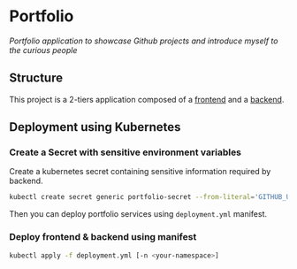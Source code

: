 # Portfolio

*Portfolio application to showcase Github projects and introduce myself to the curious people*

## Structure

This project is a 2-tiers application composed of a [frontend](frontend/) and a [backend](backend/).

## Deployment using Kubernetes

### Create a Secret with sensitive environment variables

Create a kubernetes secret containing sensitive information required by backend.

```bash
kubectl create secret generic portfolio-secret --from-literal='GITHUB_USERNAME=<something>' --from-literal='GITHUB_TOKEN=<something>'
```

Then you can deploy portfolio services using `deployment.yml` manifest.

### Deploy frontend & backend using manifest

```bash
kubectl apply -f deployment.yml [-n <your-namespace>]
```